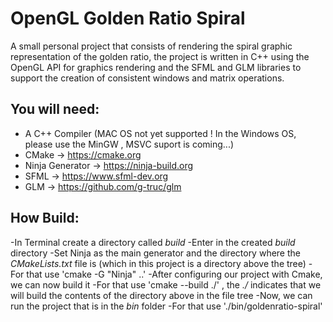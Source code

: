 # OpenGL Golden Ratio Spiral

A small personal project that consists of rendering the spiral graphic representation of the golden ratio, the project is written in C++ using the OpenGL API for graphics rendering and the SFML and GLM libraries to support the creation of consistent windows and matrix operations.

## You will need:

- A C++ Compiler      (MAC OS not yet supported ! In the Windows OS, please use the MinGW , MSVC suport is coming...)
- CMake            -> https://cmake.org
- Ninja Generator  -> https://ninja-build.org
- SFML             -> https://www.sfml-dev.org
- GLM              -> https://github.com/g-truc/glm

## How Build:

-In Terminal create a directory called *build*
-Enter in the created *build* directory
-Set Ninja as the main generator and the directory where the *CMakeLists.txt* file is (which in this project is a directory above the tree)
-For that use 'cmake -G "Ninja" ..'
-After configuring our project with Cmake, we can now build it
-For that use 'cmake --build ./' , the *./* indicates that we will build the contents of the directory above in the file tree
-Now, we can run the project that is in the *bin* folder
-For that use './bin/goldenratio-spiral'

